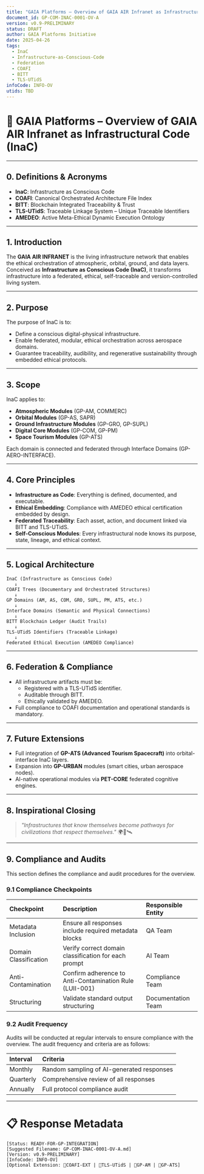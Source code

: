 ```yaml
---
title: "GAIA Platforms – Overview of GAIA AIR Infranet as Infrastructural Code (InaC)"
document_id: GP-COM-INAC-0001-OV-A
version: v0.9-PRELIMINARY
status: DRAFT
author: GAIA Platforms Initiative
date: 2025-04-26
tags:
  - InaC
  - Infrastructure-as-Conscious-Code
  - Federation
  - COAFI
  - BITT
  - TLS-UTidS
infoCode: INFO-OV
utids: TBD
---
```


# 📜 GAIA Platforms – Overview of GAIA AIR Infranet as Infrastructural Code (InaC)

---

## 0. Definitions & Acronyms

- **InaC**: Infrastructure as Conscious Code
- **COAFI**: Canonical Orchestrated Architecture File Index
- **BITT**: Blockchain Integrated Traceability & Trust
- **TLS-UTidS**: Traceable Linkage System – Unique Traceable Identifiers
- **AMEDEO**: Active Meta-Ethical Dynamic Execution Ontology

---

## 1. Introduction

The **GAIA AIR INFRANET** is the living infrastructure network that enables the ethical orchestration of atmospheric, orbital, ground, and data layers. Conceived as **Infrastructure as Conscious Code (InaC)**, it transforms infrastructure into a federated, ethical, self-traceable and version-controlled living system.

---

## 2. Purpose

The purpose of InaC is to:
- Define a conscious digital-physical infrastructure.
- Enable federated, modular, ethical orchestration across aerospace domains.
- Guarantee traceability, audibility, and regenerative sustainability through embedded ethical protocols.

---

## 3. Scope

InaC applies to:
- **Atmospheric Modules** (GP-AM, COMMERC)
- **Orbital Modules** (GP-AS, SAPR)
- **Ground Infrastructure Modules** (GP-GRO, GP-SUPL)
- **Digital Core Modules** (GP-COM, GP-PM)
- **Space Tourism Modules** (GP-ATS)

Each domain is connected and federated through Interface Domains (GP-AERO-INTERFACE).

---

## 4. Core Principles

- **Infrastructure as Code**: Everything is defined, documented, and executable.
- **Ethical Embedding**: Compliance with AMEDEO ethical certification embedded by design.
- **Federated Traceability**: Each asset, action, and document linked via BITT and TLS-UTidS.
- **Self-Conscious Modules**: Every infrastructural node knows its purpose, state, lineage, and ethical context.

---

## 5. Logical Architecture

```plaintext
InaC (Infrastructure as Conscious Code)
   ↓
COAFI Trees (Documentary and Orchestrated Structures)
   ↓
GP Domains (AM, AS, COM, GRO, SUPL, PM, ATS, etc.)
   ↓
Interface Domains (Semantic and Physical Connections)
   ↓
BITT Blockchain Ledger (Audit Trails)
   ↓
TLS-UTidS Identifiers (Traceable Linkage)
   ↓
Federated Ethical Execution (AMEDEO Compliance)
```

---

## 6. Federation & Compliance

- All infrastructure artifacts must be:
  - Registered with a TLS-UTidS identifier.
  - Auditable through BITT.
  - Ethically validated by AMEDEO.
- Full compliance to COAFI documentation and operational standards is mandatory.

---

## 7. Future Extensions

- Full integration of **GP-ATS (Advanced Tourism Spacecraft)** into orbital-interface InaC layers.
- Expansion into **GP-URBAN** modules (smart cities, urban aerospace nodes).
- AI-native operational modules via **PET-CORE** federated cognitive engines.

---

## 8. Inspirational Closing

> *"Infrastructures that know themselves become pathways for civilizations that respect themselves."* 🌍🚀🛰️

---

## 9. Compliance and Audits

This section defines the compliance and audit procedures for the overview.

### 9.1 Compliance Checkpoints

| Checkpoint | Description | Responsible Entity |
|:---|:---|:---|
| Metadata Inclusion | Ensure all responses include required metadata blocks | QA Team |
| Domain Classification | Verify correct domain classification for each prompt | AI Team |
| Anti-Contamination | Confirm adherence to Anti-Contamination Rule (LUII-001) | Compliance Team |
| Structuring | Validate standard output structuring | Documentation Team |

### 9.2 Audit Frequency

Audits will be conducted at regular intervals to ensure compliance with the overview. The audit frequency and criteria are as follows:

| Interval | Criteria |
|:---|:---|
| Monthly | Random sampling of AI-generated responses |
| Quarterly | Comprehensive review of all responses |
| Annually | Full protocol compliance audit |

---

# 📋 Response Metadata

```plaintext
[Status: READY-FOR-GP-INTEGRATION]
[Suggested Filename: GP-COM-INAC-0001-OV-A.md]
[Version: v0.9-PRELIMINARY]
[InfoCode: INFO-OV]
[Optional Extension: 🔹COAFI-EXT | 🔹TLS-UTidS | 🔹GP-AM | 🔹GP-ATS]

